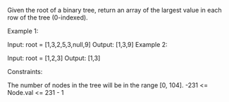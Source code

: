 Given the root of a binary tree, return an array of the largest value in each row of the tree (0-indexed).

 

Example 1:


Input: root = [1,3,2,5,3,null,9]
Output: [1,3,9]
Example 2:

Input: root = [1,2,3]
Output: [1,3]
 

Constraints:

The number of nodes in the tree will be in the range [0, 104].
-231 <= Node.val <= 231 - 1
